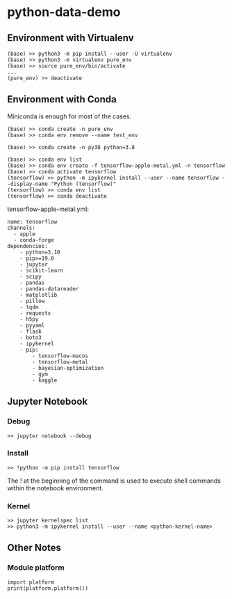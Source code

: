 # python-data-demo

## Environment with Virtualenv
```
(base) >> python3 -m pip install --user -U virtualenv
(base) >> python3 -m virtualenv pure_env
(base) >> source pure_env/bin/activate
...
(pure_env) >> deactivate
```

## Environment with Conda
Miniconda is enough for most of the cases.

```
(base) >> conda create -n pure_env
(base) >> conda env remove --name test_env 
```

```
(base) >> conda create -n py38 python=3.8
```

```
(base) >> conda env list
(base) >> conda env create -f tensorflow-apple-metal.yml -n tensorflow
(base) >> conda activate tensorflow
(tensorflow) >> python -m ipykernel install --user --name tensorflow --display-name "Python (tensorflow)"
(tensorflow) >> conda env list
(tensorflow) >> conda deactivate
```

tensorflow-apple-metal.yml:
```
name: tensorflow
channels:
  - apple
  - conda-forge
dependencies:
    - python=3.10
    - pip>=19.0
    - jupyter
    - scikit-learn
    - scipy
    - pandas
    - pandas-datareader
    - matplotlib
    - pillow
    - tqdm
    - requests
    - h5py
    - pyyaml
    - flask
    - boto3
    - ipykernel
    - pip:
        - tensorflow-macos
        - tensorflow-metal
        - bayesian-optimization
        - gym
        - kaggle
```

## Jupyter Notebook
### Debug
```
>> jupyter notebook --debug
```

### Install
```
>> !python -m pip install tensorflow
```
The ! at the beginning of the command is used to execute shell commands within the notebook environment.

### Kernel
```
>> jupyter kernelspec list
>> python3 -m ipykernel install --user --name <python-kernel-name>
```

## Other Notes
### Module platform
```
import platform
print(platform.platform())
```